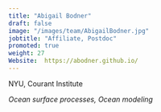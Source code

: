 ```yaml
---
title: "Abigail Bodner"
draft: false
image: "/images/team/AbigailBodner.jpg"
jobtitle: "Affiliate, Postdoc"
promoted: true
weight: 27
Website:  https://abodner.github.io/
---
```



NYU, Courant Institute

*Ocean surface processes, Ocean modeling*
